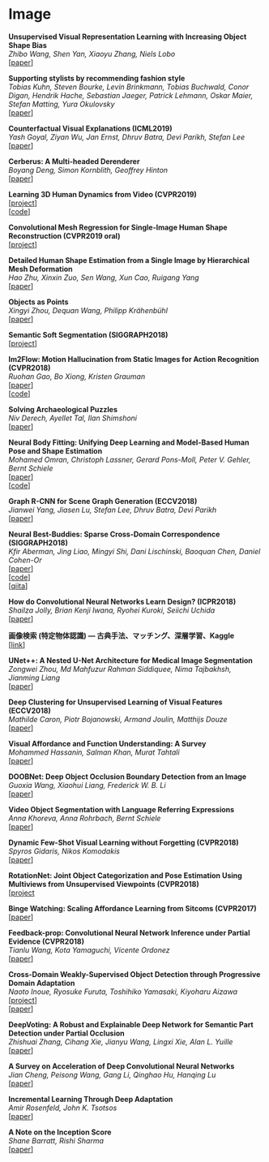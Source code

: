 # Image  
**Unsupervised Visual Representation Learning with Increasing Object Shape Bias**  
*Zhibo Wang, Shen Yan, Xiaoyu Zhang, Niels Lobo*  
[[paper](https://arxiv.org/abs/1911.07272)]  

**Supporting stylists by recommending fashion style**  
*Tobias Kuhn, Steven Bourke, Levin Brinkmann, Tobias Buchwald, Conor Digan, Hendrik Hache, Sebastian Jaeger, Patrick Lehmann, Oskar Maier, Stefan Matting, Yura Okulovsky*  
[[paper](https://arxiv.org/abs/1908.09493)]  

**Counterfactual Visual Explanations (ICML2019)**    
*Yash Goyal, Ziyan Wu, Jan Ernst, Dhruv Batra, Devi Parikh, Stefan Lee*  
[[paper](https://arxiv.org/abs/1904.07451)]  

**Cerberus: A Multi-headed Derenderer**  
*Boyang Deng, Simon Kornblith, Geoffrey Hinton*  
[[paper](https://arxiv.org/abs/1905.11940)]  

**Learning 3D Human Dynamics from Video (CVPR2019)**  
[[project](https://akanazawa.github.io/human_dynamics/)]  
[[code](https://github.com/akanazawa/human_dynamics)]  

**Convolutional Mesh Regression for Single-Image Human Shape Reconstruction (CVPR2019 oral)**  
[[project](https://www.seas.upenn.edu/~nkolot/projects/cmr/)]  

**Detailed Human Shape Estimation from a Single Image by Hierarchical Mesh Deformation**  
*Hao Zhu, Xinxin Zuo, Sen Wang, Xun Cao, Ruigang Yang*  
[[paper](https://arxiv.org/abs/1904.10506)]  
 
**Objects as Points**  
*Xingyi Zhou, Dequan Wang, Philipp Krähenbühl*  
[[paper](https://arxiv.org/abs/1904.07850)]  

**Semantic Soft Segmentation (SIGGRAPH2018)**  
[[project](http://people.inf.ethz.ch/aksoyy/sss/)]  

**Im2Flow: Motion Hallucination from Static Images for Action Recognition (CVPR2018)**  
*Ruohan Gao, Bo Xiong, Kristen Grauman*  
[[paper](https://arxiv.org/abs/1712.04109)]  
[[code](http://vision.cs.utexas.edu/projects/im2flow/)]  

**Solving Archaeological Puzzles**  
*Niv Derech, Ayellet Tal, Ilan Shimshoni*  
[[paper](https://arxiv.org/abs/1812.10553)]  

**Neural Body Fitting: Unifying Deep Learning and Model-Based Human Pose and Shape Estimation**  
*Mohamed Omran, Christoph Lassner, Gerard Pons-Moll, Peter V. Gehler, Bernt Schiele*  
[[paper](https://arxiv.org/abs/1808.05942)]  
[[code](https://github.com/mohomran/neural_body_fitting)]  

**Graph R-CNN for Scene Graph Generation (ECCV2018)**  
*Jianwei Yang, Jiasen Lu, Stefan Lee, Dhruv Batra, Devi Parikh*  
[[paper](https://arxiv.org/abs/1808.00191)]  

**Neural Best-Buddies: Sparse Cross-Domain Correspondence (SIGGRAPH2018)**  
*Kfir Aberman, Jing Liao, Mingyi Shi, Dani Lischinski, Baoquan Chen, Daniel Cohen-Or*  
[[paper](https://arxiv.org/abs/1805.04140)]  
[[code](https://github.com/kfiraberman/neural_best_buddies)]  
[[qiita](https://qiita.com/no_more_syakai/items/bc078011913c8cd616a0)]  

**How do Convolutional Neural Networks Learn Design? (ICPR2018)**    
*Shailza Jolly, Brian Kenji Iwana, Ryohei Kuroki, Seiichi Uchida*  
[[paper](https://arxiv.org/abs/1808.08402)]  

**画像検索 (特定物体認識) — 古典手法、マッチング、深層学習、Kaggle**  
[[link](https://speakerdeck.com/smly/hua-xiang-jian-suo-te-ding-wu-ti-ren-shi-gu-dian-shou-fa-matutingu-shen-ceng-xue-xi-kaggle)]  

**UNet++: A Nested U-Net Architecture for Medical Image Segmentation**  
*Zongwei Zhou, Md Mahfuzur Rahman Siddiquee, Nima Tajbakhsh, Jianming Liang*  
[[paper](https://arxiv.org/abs/1807.10165)]  

**Deep Clustering for Unsupervised Learning of Visual Features (ECCV2018)**  
*Mathilde Caron, Piotr Bojanowski, Armand Joulin, Matthijs Douze*  
[[paper](https://arxiv.org/abs/1807.05520)]  

**Visual Affordance and Function Understanding: A Survey**  
*Mohammed Hassanin, Salman Khan, Murat Tahtali*  
[[paper](https://arxiv.org/abs/1807.06775v1)]  

**DOOBNet: Deep Object Occlusion Boundary Detection from an Image**  
*Guoxia Wang, Xiaohui Liang, Frederick W. B. Li*  
[[paper](https://arxiv.org/abs/1806.03772)]  

**Video Object Segmentation with Language Referring Expressions**  
*Anna Khoreva, Anna Rohrbach, Bernt Schiele*  
[[paper](https://arxiv.org/abs/1803.08006v2)]  

**Dynamic Few-Shot Visual Learning without Forgetting (CVPR2018)**  
*Spyros Gidaris, Nikos Komodakis*  
[[paper](https://arxiv.org/abs/1804.09458v1)]  

**RotationNet: Joint Object Categorization and Pose Estimation Using Multiviews from Unsupervised Viewpoints (CVPR2018)**  
[[project](https://kanezaki.github.io/rotationnet/)

**Binge Watching: Scaling Affordance Learning from Sitcoms (CVPR2017)**  
[[paper](http://www.cs.cmu.edu/~xiaolonw/affordance.html)]  

**Feedback-prop: Convolutional Neural Network Inference under Partial Evidence (CVPR2018)**  
*Tianlu Wang, Kota Yamaguchi, Vicente Ordonez*  
[[paper](https://arxiv.org/abs/1710.08049)]  

**Cross-Domain Weakly-Supervised Object Detection through Progressive Domain Adaptation**  
*Naoto Inoue, Ryosuke Furuta, Toshihiko Yamasaki, Kiyoharu Aizawa*  
[[project](https://naoto0804.github.io/cross_domain_detection/)]  
[[paper](https://arxiv.org/abs/1803.11365)]  

**DeepVoting: A Robust and Explainable Deep Network for Semantic Part Detection under Partial Occlusion**  
*Zhishuai Zhang, Cihang Xie, Jianyu Wang, Lingxi Xie, Alan L. Yuille*  
[[paper](https://arxiv.org/abs/1709.04577)]  

**A Survey on Acceleration of Deep Convolutional Neural Networks**  
*Jian Cheng, Peisong Wang, Gang Li, Qinghao Hu, Hanqing Lu*  
[[paper](https://arxiv.org/abs/1802.00939)]  

**Incremental Learning Through Deep Adaptation**  
*Amir Rosenfeld, John K. Tsotsos*  
[[paper](https://arxiv.org/abs/1705.04228)]  

**A Note on the Inception Score**  
*Shane Barratt, Rishi Sharma*  
[[paper](https://arxiv.org/abs/1801.01973)]  
